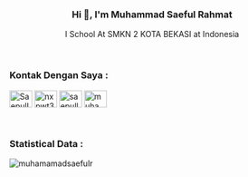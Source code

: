 <h3 align="center">Hi 👋, I'm Muhammad Saeful Rahmat</h1>
<p align="center">I School At SMKN 2 KOTA BEKASI at Indonesia</p>

<br>

<h3 align="left">Kontak Dengan Saya :</h3>
<p align="left"> 
  <a href="https://facebook.com/saepulID" target="blank"><img align="center"
      src="https://raw.githubusercontent.com/rahuldkjain/github-profile-readme-generator/master/src/images/icons/Social/facebook.svg"
      alt="SaepulID" height="30" width="40" /></a> 
  <a href="https://www.instagram.com/nxpwt30/channel/" target="blank"><img align="center"
      src="https://raw.githubusercontent.com/rahuldkjain/github-profile-readme-generator/master/src/images/icons/Social/instagram.svg"
      alt="nxpwt30" height="30" width="40" /></a> 
  <a href="https://www.hackerrank.com/saepull_id" target="blank"><img align="center"
      src="https://raw.githubusercontent.com/rahuldkjain/github-profile-readme-generator/master/src/images/icons/Social/hackerrank.svg"
      alt="saepull_id" height="30" width="40" /></a> 
 <a href="twitter.com/Msaeful81318761" target="blank"><img align="center"
      src="https://raw.githubusercontent.com/rahuldkjain/github-profile-readme-generator/master/src/images/icons/Social/twitter.svg"
      alt="muhammasaefulr" height="30" width="40" /></a> 
</p>

<br>

<h3>Statistical Data :</h3>
<p><img align-item="center"
    src="https://github-readme-stats.vercel.app/api/top-langs?username=muhamamadsaefulr&show_icons=true&locale=en&bg_color=0d1117&text_color=ffffff&layout=compact"
    alt="muhamamadsaefulr" 
    bg_color=#808080/></p>


